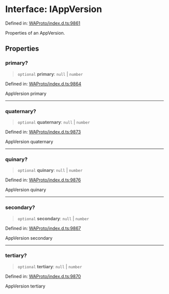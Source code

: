 # Interface: IAppVersion

Defined in: [WAProto/index.d.ts:9861](https://github.com/Fokusdotid/bail/blob/99acc683da8779d62a0509bb4108fdb35cb2b061/WAProto/index.d.ts#L9861)

Properties of an AppVersion.

## Properties

### primary?

> `optional` **primary**: `null` \| `number`

Defined in: [WAProto/index.d.ts:9864](https://github.com/Fokusdotid/bail/blob/99acc683da8779d62a0509bb4108fdb35cb2b061/WAProto/index.d.ts#L9864)

AppVersion primary

***

### quaternary?

> `optional` **quaternary**: `null` \| `number`

Defined in: [WAProto/index.d.ts:9873](https://github.com/Fokusdotid/bail/blob/99acc683da8779d62a0509bb4108fdb35cb2b061/WAProto/index.d.ts#L9873)

AppVersion quaternary

***

### quinary?

> `optional` **quinary**: `null` \| `number`

Defined in: [WAProto/index.d.ts:9876](https://github.com/Fokusdotid/bail/blob/99acc683da8779d62a0509bb4108fdb35cb2b061/WAProto/index.d.ts#L9876)

AppVersion quinary

***

### secondary?

> `optional` **secondary**: `null` \| `number`

Defined in: [WAProto/index.d.ts:9867](https://github.com/Fokusdotid/bail/blob/99acc683da8779d62a0509bb4108fdb35cb2b061/WAProto/index.d.ts#L9867)

AppVersion secondary

***

### tertiary?

> `optional` **tertiary**: `null` \| `number`

Defined in: [WAProto/index.d.ts:9870](https://github.com/Fokusdotid/bail/blob/99acc683da8779d62a0509bb4108fdb35cb2b061/WAProto/index.d.ts#L9870)

AppVersion tertiary
